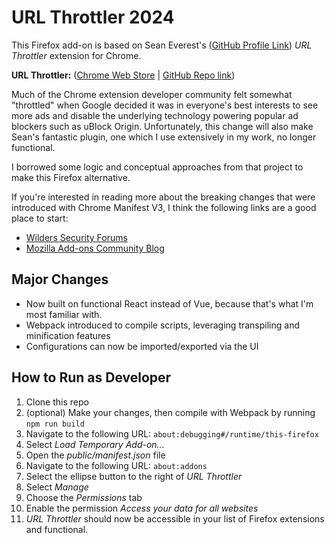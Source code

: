 # URL Throttler 2024
This Firefox add-on is based on Sean Everest's ([GitHub Profile Link](https://github.com/severest)) _URL Throttler_ extension for Chrome. 

**URL Throttler:** ([Chrome Web Store](https://chromewebstore.google.com/detail/url-throttler/kpkeghonflnkockcnaegmphgdldfnden?pli=1) | [GitHub Repo link](https://github.com/severest/url-throttler))

Much of the Chrome extension developer community felt somewhat "throttled" when Google decided it was in everyone's best interests to see more ads and disable the underlying technology powering popular ad blockers such as uBlock Origin. Unfortunately, this change will also make Sean's fantastic plugin, one which I use extensively in my work, no longer functional.

I borrowed some logic and conceptual approaches from that project to make this Firefox alternative.

If you're interested in reading more about the breaking changes that were introduced with Chrome Manifest V3, I think the following links are a good place to start:

* [Wilders Security Forums](https://www.wilderssecurity.com/threads/chrome-extension-manifest-v3-proposal-the-death-of-ublock-origin-and-umatrix.412351/)
* [Mozilla Add-ons Community Blog](https://blog.mozilla.org/addons/2022/05/18/manifest-v3-in-firefox-recap-next-steps/)

## Major Changes
* Now built on functional React instead of Vue, because that's what I'm most familiar with.
* Webpack introduced to compile scripts, leveraging transpiling and minification features
* Configurations can now be imported/exported via the UI

## How to Run as Developer
1. Clone this repo
2. (optional) Make your changes, then compile with Webpack by running `npm run build`
3. Navigate to the following URL: `about:debugging#/runtime/this-firefox`
4. Select _Load Temporary Add-on..._
5. Open the _public/manifest.json_ file
6. Navigate to the following URL: `about:addons`
7. Select the ellipse button to the right of _URL Throttler_
8. Select _Manage_
9. Choose the _Permissions_ tab
10. Enable the permission _Access your data for all websites_
11. _URL Throttler_ should now be accessible in your list of Firefox extensions and functional.